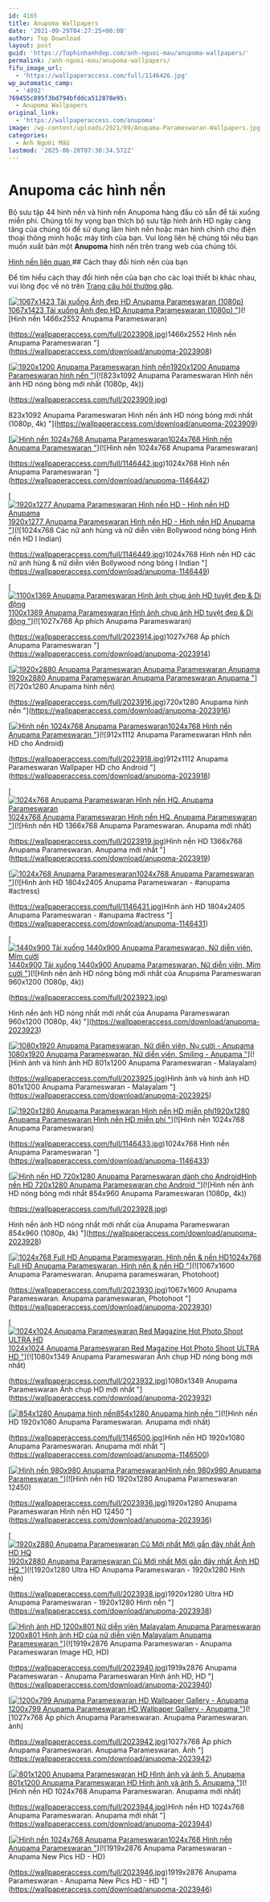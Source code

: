 ```yaml
---
id: 4165
title: Anupoma Wallpapers
date: '2021-09-29T04:27:25+00:00'
author: Top Download
layout: post
guid: 'https://Tophinhanhdep.com/anh-nguoi-mau/anupoma-wallpapers/'
permalink: /anh-nguoi-mau/anupoma-wallpapers/
fifu_image_url:
  - 'https://wallpaperaccess.com/full/1146426.jpg'
wp_automatic_camp:
  - '4092'
769455c895f3bd794bfddca512878e95:
  - Anupoma Wallpapers
original_link:
  - 'https://wallpaperaccess.com/anupoma'
image: /wp-content/uploads/2021/09/Anupama-Parameswaran-Wallpapers.jpg
categories:
  - Ảnh Người Mẫu
lastmod: '2025-06-28T07:30:34.572Z'
---
```

# Anupoma các hình nền

Bộ sưu tập 44 hình nền và hình nền Anupoma hàng đầu có sẵn để tải xuống miễn phí. Chúng tôi hy vọng bạn thích bộ sưu tập hình ảnh HD ngày càng tăng của chúng tôi để sử dụng làm hình nền hoặc màn hình chính cho điện thoại thông minh hoặc máy tính của bạn. Vui lòng liên hệ chúng tôi nếu bạn muốn xuất bản một **Anupoma** hình nền trên trang web của chúng tôi.

[Hình nền liên quan ](#related) ## Cách thay đổi hình nền của bạn

Để tìm hiểu cách thay đổi hình nền của bạn cho các loại thiết bị khác nhau, vui lòng đọc về nó trên [Trang câu hỏi thường gặp](https://tophinhanhdep.com/faq/).

  
[[![1067x1423 Tải xuống Ảnh đẹp HD Anupama Parameswaran (1080p)](https://wallpaperaccess.com/full/1146426.jpg)1067x1423 Tải xuống Ảnh đẹp HD Anupama Parameswaran (1080p) "](https://wallpaperaccess.com/download/anupoma-1146426)](![Hình nền 1466x2552 Anupama Parameswaran)

(https://wallpaperaccess.com/full/2023908.jpg)1466x2552 Hình nền Anupama Parameswaran "](https://wallpaperaccess.com/download/anupoma-2023908)

[[![1920x1200 Anupama Parameswaran hình nền](https://wallpaperaccess.com/full/1146428.jpg)1920x1200 Anupama Parameswaran hình nền "](https://wallpaperaccess.com/download/anupoma-1146428)](![823x1092 Anupama Parameswaran Hình nền ảnh HD nóng bỏng mới nhất (1080p, 4k))

(https://wallpaperaccess.com/full/2023909.jpg)

823x1092 Anupama Parameswaran Hình nền ảnh HD nóng bỏng mới nhất (1080p, 4k) "](https://wallpaperaccess.com/download/anupoma-2023909)

[[![Hình nền 1024x768 Anupama Parameswaran](https://wallpaperaccess.com/full/1146432.jpg)1024x768 Hình nền Anupama Parameswaran "](https://wallpaperaccess.com/download/anupoma-1146432)](![Hình nền 1024x768 Anupama Parameswaran)

(https://wallpaperaccess.com/full/1146442.jpg)1024x768 Hình nền Anupama Parameswaran "](https://wallpaperaccess.com/download/anupoma-1146442)

[[![1920x1277 Anupama Parameswaran Hình nền HD - Hình nền HD Anupama](https://wallpaperaccess.com/full/2023911.jpg)1920x1277 Anupama Parameswaran Hình nền HD - Hình nền HD Anupama "](https://wallpaperaccess.com/download/anupoma-2023911)](![1024x768 Các nữ anh hùng và nữ diễn viên Bollywood nóng bỏng Hình nền HD I Indian)

(https://wallpaperaccess.com/full/1146449.jpg)1024x768 Hình nền HD các nữ anh hùng &amp; nữ diễn viên Bollywood nóng bỏng I Indian "](https://wallpaperaccess.com/download/anupoma-1146449)

[[![1100x1369 Anupama Parameswaran Hình ảnh chụp ảnh HD tuyệt đẹp & Di động](https://wallpaperaccess.com/full/2023913.jpg)1100x1369 Anupama Parameswaran Hình ảnh chụp ảnh HD tuyệt đẹp &amp; Di động "](https://wallpaperaccess.com/download/anupoma-2023913)](![1027x768 Áp phích Anupama Parameswaran)

(https://wallpaperaccess.com/full/2023914.jpg)1027x768 Áp phích Anupama Parameswaran "](https://wallpaperaccess.com/download/anupoma-2023914)

[[![1920x2880 Anupama Parameswaran Anupama Parameswaran Anupama](https://wallpaperaccess.com/full/2023915.jpg)1920x2880 Anupama Parameswaran Anupama Parameswaran Anupama "](https://wallpaperaccess.com/download/anupoma-2023915)](![720x1280 Anupama hình nền)

(https://wallpaperaccess.com/full/2023916.jpg)720x1280 Anupama hình nền "](https://wallpaperaccess.com/download/anupoma-2023916)

[[![Hình nền 1024x768 Anupama Parameswaran](https://wallpaperaccess.com/full/1146434.jpg)1024x768 Hình nền Anupama Parameswaran "](https://wallpaperaccess.com/download/anupoma-1146434)](![912x1112 Anupama Parameswaran Hình nền HD cho Android)

(https://wallpaperaccess.com/full/2023918.jpg)912x1112 Anupama Parameswaran Wallpaper HD cho Android "](https://wallpaperaccess.com/download/anupoma-2023918)

[[![1024x768 Anupama Parameswaran Hình nền HQ.  Anupama Parameswaran](https://wallpaperaccess.com/full/1146447.jpg)1024x768 Anupama Parameswaran Hình nền HQ. Anupama Parameswaran "](https://wallpaperaccess.com/download/anupoma-1146447)](![Hình nền HD 1366x768 Anupama Parameswaran.  Anupama mới nhất)

(https://wallpaperaccess.com/full/2023919.jpg)Hình nền HD 1366x768 Anupama Parameswaran. Anupama mới nhất "](https://wallpaperaccess.com/download/anupoma-2023919)

[[![1024x768 Anupama Parameswaran](https://wallpaperaccess.com/full/2023920.jpg)1024x768 Anupama Parameswaran "](https://wallpaperaccess.com/download/anupoma-2023920)](![Hình ảnh HD 1804x2405 Anupama Parameswaran - #anupama #actress)

(https://wallpaperaccess.com/full/1146431.jpg)Hình ảnh HD 1804x2405 Anupama Parameswaran - #anupama #actress "](https://wallpaperaccess.com/download/anupoma-1146431)

[[![1440x900 Tải xuống 1440x900 Anupama Parameswaran, Nữ diễn viên, Mỉm cười](https://wallpaperaccess.com/full/2023922.jpg)1440x900 Tải xuống 1440x900 Anupama Parameswaran, Nữ diễn viên, Mỉm cười "](https://wallpaperaccess.com/download/anupoma-2023922)](![Hình nền ảnh HD nóng bỏng mới nhất của Anupama Parameswaran 960x1200 (1080p, 4k))

(https://wallpaperaccess.com/full/2023923.jpg)

Hình nền ảnh HD nóng nhất mới nhất của Anupama Parameswaran 960x1200 (1080p, 4k) "](https://wallpaperaccess.com/download/anupoma-2023923)

[[![1080x1920 Anupama Parameswaran, Nữ diễn viên, Nụ cười - Anupama](https://wallpaperaccess.com/full/2023924.jpg)1080x1920 Anupama Parameswaran, Nữ diễn viên, Smiling - Anupama "](https://wallpaperaccess.com/download/anupoma-2023924)](![Hình ảnh và hình ảnh HD 801x1200 Anupama Parameswaran - Malayalam)

(https://wallpaperaccess.com/full/2023925.jpg)Hình ảnh và hình ảnh HD 801x1200 Anupama Parameswaran - Malayalam "](https://wallpaperaccess.com/download/anupoma-2023925)

[[![1920x1280 Anupama Parameswaran Hình nền HD miễn phí](https://wallpaperaccess.com/full/1146446.jpg)1920x1280 Anupama Parameswaran Hình nền HD miễn phí "](https://wallpaperaccess.com/download/anupoma-1146446)](![Hình nền 1024x768 Anupama Parameswaran)

(https://wallpaperaccess.com/full/1146433.jpg)1024x768 Hình nền Anupama Parameswaran "](https://wallpaperaccess.com/download/anupoma-1146433)

[[![Hình nền HD 720x1280 Anupama Parameswaran dành cho Android](https://wallpaperaccess.com/full/1146440.jpg)Hình nền HD 720x1280 Anupama Parameswaran cho Android "](https://wallpaperaccess.com/download/anupoma-1146440)](![Hình nền ảnh HD nóng bỏng mới nhất 854x960 Anupama Parameswaran (1080p, 4k))

(https://wallpaperaccess.com/full/2023928.jpg)

Hình nền ảnh HD nóng nhất mới nhất của Anupama Parameswaran 854x960 (1080p, 4k) "](https://wallpaperaccess.com/download/anupoma-2023928)

[[![1024x768 Full HD Anupama Parameswaran, Hình nền & nền HD](https://wallpaperaccess.com/full/2023929.jpg)1024x768 Full HD Anupama Parameswaran, Hình nền &amp; nền HD "](https://wallpaperaccess.com/download/anupoma-2023929)](![1067x1600 Anupama Parameswaran.  Anupama parameswaran, Photohoot)

(https://wallpaperaccess.com/full/2023930.jpg)1067x1600 Anupama Parameswaran. Anupama parameswaran, Photohoot "](https://wallpaperaccess.com/download/anupoma-2023930)

[[![1024x1024 Anupama Parameswaran Red Magazine Hot Photo Shoot ULTRA HD](https://wallpaperaccess.com/full/2023931.jpg)1024x1024 Anupama Parameswaran Red Magazine Hot Photo Shoot ULTRA HD "](https://wallpaperaccess.com/download/anupoma-2023931)](![1080x1349 Anupama Parameswaran Ảnh chụp HD nóng bỏng mới nhất)

(https://wallpaperaccess.com/full/2023932.jpg)1080x1349 Anupama Parameswaran Ảnh chụp HD mới nhất "](https://wallpaperaccess.com/download/anupoma-2023932)

[[![854x1280 Anupama hình nền](https://wallpaperaccess.com/full/2023933.jpg)854x1280 Anupama hình nền "](https://wallpaperaccess.com/download/anupoma-2023933)](![Hình nền HD 1920x1080 Anupama Parameswaran.  Anupama mới nhất)

(https://wallpaperaccess.com/full/1146500.jpg)Hình nền HD 1920x1080 Anupama Parameswaran. Anupama mới nhất "](https://wallpaperaccess.com/download/anupoma-1146500)

[[![Hình nền 980x980 Anupama Parameswaran](https://wallpaperaccess.com/full/2023935.jpg)Hình nền 980x980 Anupama Parameswaran "](https://wallpaperaccess.com/download/anupoma-2023935)](![Hình nền HD 1920x1280 Anupama Parameswaran 12450)

(https://wallpaperaccess.com/full/2023936.jpg)1920x1280 Anupama Parameswaran Hình nền HD 12450 "](https://wallpaperaccess.com/download/anupoma-2023936)

[[![1920x2880 Anupama Parameswaran Cũ Mới nhất Mới gần đây nhất Ảnh HD HQ](https://wallpaperaccess.com/full/1146455.jpg)1920x2880 Anupama Parameswaran Cũ Mới nhất Mới gần đây nhất Ảnh HD HQ "](https://wallpaperaccess.com/download/anupoma-1146455)](![1920x1280 Ultra HD Anupama Parameswaran - 1920x1280 Hình nền)

(https://wallpaperaccess.com/full/2023938.jpg)1920x1280 Ultra HD Anupama Parameswaran - 1920x1280 Hình nền "](https://wallpaperaccess.com/download/anupoma-2023938)

[[![Hình ảnh HD 1200x801 Nữ diễn viên Malayalam Anupama Parameswaran](https://wallpaperaccess.com/full/1146495.jpg)1200x801 Hình ảnh HD của nữ diễn viên Malayalam Anupama Parameswaran "](https://wallpaperaccess.com/download/anupoma-1146495)](![1919x2876 Anupama Parameswaran - Anupama Parameswaran Image HD, HD)

(https://wallpaperaccess.com/full/2023940.jpg)1919x2876 Anupama Parameswaran - Anupama Parameswaran Hình ảnh HD, HD "](https://wallpaperaccess.com/download/anupoma-2023940)

[[![1200x799 Anupama Parameswaran HD Wallpaper Gallery - Anupama](https://wallpaperaccess.com/full/2023941.jpg)1200x799 Anupama Parameswaran HD Wallpaper Gallery - Anupama "](https://wallpaperaccess.com/download/anupoma-2023941)](![1027x768 Áp phích Anupama Parameswaran.  Anupama Parameswaran.  ảnh)

(https://wallpaperaccess.com/full/2023942.jpg)1027x768 Áp phích Anupama Parameswaran. Anupama Parameswaran. Ảnh "](https://wallpaperaccess.com/download/anupoma-2023942)

[[![801x1200 Anupama Parameswaran HD Hình ảnh và ảnh 5. Anupama](https://wallpaperaccess.com/full/2023943.jpg)801x1200 Anupama Parameswaran HD Hình ảnh và ảnh 5. Anupama "](https://wallpaperaccess.com/download/anupoma-2023943)](![Hình nền HD 1024x768 Anupama Parameswaran.  Anupama mới nhất)

(https://wallpaperaccess.com/full/2023944.jpg)Hình nền HD 1024x768 Anupama Parameswaran. Anupama mới nhất "](https://wallpaperaccess.com/download/anupoma-2023944)

[[![Hình nền 1024x768 Anupama Parameswaran](https://wallpaperaccess.com/full/2023945.jpg)1024x768 Hình nền Anupama Parameswaran "](https://wallpaperaccess.com/download/anupoma-2023945)](![1919x2876 Anupama Parameswaran - Anupama New Pics HD - HD)

(https://wallpaperaccess.com/full/2023946.jpg)1919x2876 Anupama Parameswaran - Anupama New Pics HD - HD "](https://wallpaperaccess.com/download/anupoma-2023946)
